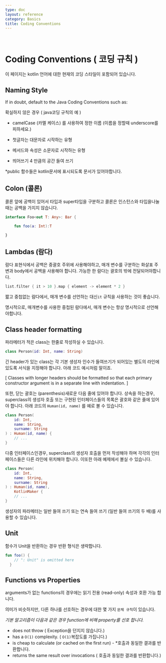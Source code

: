 ```yaml
---
type: doc
layout: reference
category: Basics
title: Coding Conventions
---
```


 

# Coding Conventions ( 코딩 규칙 )

이 페이지는 kotlin 언어에 대한 현재의 코딩 스타일이 포함되어 있습니다.


## Naming Style
If in doubt, default to the Java Coding Conventions such as:

확실하지 않은 경우 ( java코딩 규칙의 예 )


* camelCase (카멜 케이스) 를 사용하여 정한 이름 (이름을 정할때 underscore를 피하세요.)

* 첫글자는 대문자로 시작하는 유형

* 메서드와 속성은 소문자로 시작하는 유형

* 띄어쓰기 4 만큼의 공간 들여 쓰기

*public 함수들은 kotlin문서에 표시되도록 문서가 있어야합니다.

## Colon (콜론)

콜론 앞에 공백이 있어서 타입과 super타입을 구분하고 콜론은 인스턴스와 타입을나눌때는 공백을 가지지 않습니다.

```kotlin
interface Foo<out T: Any>: Bar {

    fun foo(a: Int):T

}
```



## Lambdas (람다)

람다 표현식에서 공백은 중괄호 주위에 사용해야하고, 매개 변수를 구분하는 화살표 주변과 body에서 공백을 사용해야 합니다. 가능한 한 람다는 괄호의 밖에 전달되어야합니다.

``` kotlin
list.filter { it > 10 }.map { element -> element * 2 }
```

 짧고 중첩없는 람다에서, 매개 변수를 선언하는 대신`it` 규칙을 사용하는 것이 좋습니다. 

 명시적으로, 매개변수를 사용한 중첩된 람다에서, 매개 변수는 항상 명시적으로 선언해야합니다.



## Class header formatting

파라메터가 적은 class는 한줄로 작성하실 수 있습니다.

```kotlin 
class Person(id: Int, name: String)
```

긴 header가 있는 class는 각 기본 생성자 인수가 들여쓰기가 되어있는 별도의 라인에 있도록 서식을 지정해야 합니다. 아래 코드 예시처럼 말이죠.

[ Classes with longer headers should be formatted so that each primary constructor argument is in a separate line with indentation. ]

또한, 닫는 괄호는 (parenthesis)새로운 다음 줄에 있어야 합니다. 상속을 하는경우, superclass의 생성자 호출 또는 구현된 인터페이스들의 목록은 괄호와 같은 줄에 있어야 합니다. 아래 코드의 `Human(id, name)` 를 예로 볼 수 있습니다.

```kotlin 
class Person(
    id: Int, 
    name: String,
    surname: String
) : Human(id, name) { 
    // ...
}
```

다중 인터페이스인경우, superclass의 생성자 호출을 먼저 작성해야 하며 각각의 인터페이스들은 다른 라인에 위치해야 합니다. 이또한 아래 예제에서 볼실 수 있습니다.

```kotlin 
class Person(
    id: Int, 
    name: String,
    surname: String
) : Human(id, name),
    KotlinMaker {
    // ...
}
```

생성자의 파라메터는 일반 들여 쓰기 또는 연속 들여 쓰기 (일반 들여 쓰기의 두 배)를 사용할 수 있습니다.


  ## Unit

함수가 Unit을 반환하는 경우 반환 형식은 생략합니다.

``` kotlin
fun foo() {
    // ": Unit" is omitted here
  }
```



  ## Functions vs Properties 

arguments가 없는 functions의 경우에는 읽기 전용 (read-only) 속성과 호환 가능 합니다. 

의미가 비슷하지만, 다른 하나를 선호하는 경우에 대한 몇 가지 `문체 규칙`이 있습니다.



*기본 알고리즘이 다음과 같은 경우 function에 비해 property를 선호 합니다.*

* does not throw ( Exception을 던지지 않습니다.)
* has a `O(1)` complexity. ( `O(1)`복잡도를 가집니다.)
* is cheap to calculate (or caсhed on the first run) - *호출과 동일한 결과를 반환합니다.
* returns the same result over invocations ( 호출과 동일한 결과를 반환합니다.)

